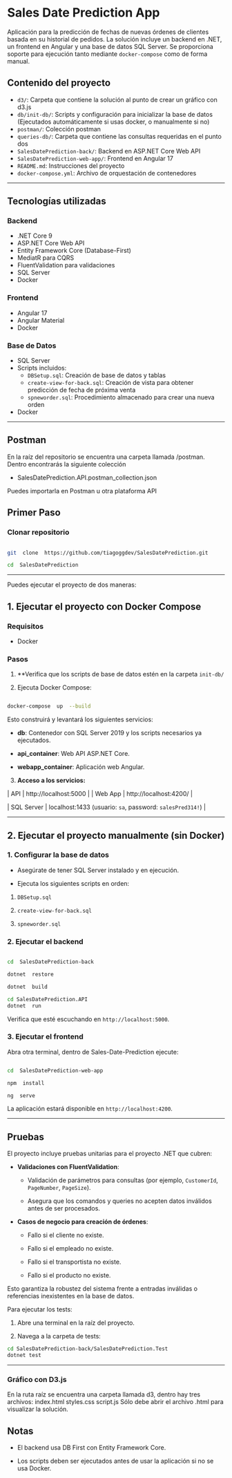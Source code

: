 
# Sales Date Prediction App

Aplicación para la predicción de fechas de nuevas órdenes de clientes basada en su historial de pedidos. La solución incluye un backend en .NET, un frontend en Angular y una base de datos SQL Server. Se proporciona soporte para ejecución tanto mediante `docker-compose` como de forma manual.

## Contenido del proyecto

- `d3/`: Carpeta que contiene la solución al punto de crear un gráfico con d3.js
- `db/init-db/`: Scripts y configuración para inicializar la base de datos (Ejecutados automáticamente si usas docker, o manualmente si no)
- `postman/`: Colección postman
- `queries-db/`: Carpeta que contiene las consultas requeridas en el punto dos
- `SalesDatePrediction-back/`: Backend en ASP.NET Core Web API
- `SalesDatePrediction-web-app/`: Frontend en Angular 17
- `README.md`: Instrucciones del proyecto
- `docker-compose.yml`: Archivo de orquestación de contenedores
---

## Tecnologías utilizadas

### Backend

- .NET Core 9
- ASP.NET Core Web API
- Entity Framework Core (Database-First)
- MediatR para CQRS
- FluentValidation para validaciones
- SQL Server
- Docker

### Frontend

- Angular 17
- Angular Material
- Docker

### Base de Datos

- SQL Server
- Scripts incluidos:
  - `DBSetup.sql`: Creación de base de datos y tablas
  - `create-view-for-back.sql`: Creación de vista para obtener predicción de fecha de próxima venta
  - `spneworder.sql`: Procedimiento almacenado para crear una nueva orden
- Docker

---
## Postman

En la raíz del repositorio se encuentra una carpeta llamada /postman. Dentro encontrarás la siguiente colección
- SalesDatePrediction.API.postman_collection.json

Puedes importarla en Postman u otra plataforma API

## Primer Paso
### Clonar repositorio
```bash

git  clone  https://github.com/tiagoggdev/SalesDatePrediction.git

cd  SalesDatePrediction

```
---
Puedes ejecutar el proyecto de dos maneras:

## 1. Ejecutar el proyecto  con Docker Compose

### Requisitos
- Docker

### Pasos

1.  **Verifica que los scripts de base de datos estén en la carpeta `init-db/` 

  

2.  Ejecuta Docker Compose:

  

```bash

docker-compose  up  --build

```

  

Esto construirá y levantará los siguientes servicios:

  

-  **db**: Contenedor con SQL Server 2019 y los scripts necesarios ya ejecutados.

-  **api_container**: Web API ASP.NET Core.
-  **webapp_container**: Aplicación web Angular.

  

3.  **Acceso a los servicios:**

| API | http://localhost:5000 |
| Web App | http://localhost:4200/ |

| SQL Server | localhost:1433 (usuario: `sa`, password: `salesPred314!`) |
  

---

  

## 2. Ejecutar el proyecto manualmente (sin Docker)

  

### 1. Configurar la base de datos

  

- Asegúrate de tener SQL Server instalado y en ejecución.

- Ejecuta los siguientes scripts en orden:

1.  `DBSetup.sql`

2.  `create-view-for-back.sql`

3.  `spneworder.sql`

  

### 2. Ejecutar el backend

  

```bash

cd  SalesDatePrediction-back

dotnet  restore

dotnet  build

cd SalesDatePrediction.API
dotnet  run

```

  

Verifica que esté escuchando en `http://localhost:5000`.

  

### 3. Ejecutar el frontend
Abra otra terminal, dentro de Sales-Date-Prediction ejecute:
  

```bash

cd  SalesDatePrediction-web-app

npm  install

ng  serve

```

  

La aplicación estará disponible en `http://localhost:4200`.

  ---
## Pruebas
El proyecto incluye pruebas unitarias para el proyecto .NET que cubren:

-   **Validaciones con FluentValidation**:
    
    -   Validación de parámetros para consultas (por ejemplo, `CustomerId`, `PageNumber`, `PageSize`).
        
    -   Asegura que los comandos y queries no acepten datos inválidos antes de ser procesados.
        
-   **Casos de negocio para creación de órdenes**:
    
    -   Fallo si el cliente no existe.
        
    -   Fallo si el empleado no existe.
        
    -   Fallo si el transportista no existe.
        
    -   Fallo si el producto no existe.
        

Esto garantiza la robustez del sistema frente a entradas inválidas o referencias inexistentes en la base de datos.

Para ejecutar los tests:

1.  Abre una terminal en la raíz del proyecto.
    
2.  Navega a la carpeta de tests:

```bash
cd SalesDatePrediction-back/SalesDatePrediction.Test
dotnet test
```

---
### Gráfico con D3.js
En la ruta raíz se encuentra una carpeta llamada d3, dentro hay tres archivos:
index.html
styles.css
script.js
Sólo debe abrir el archivo .html para visualizar la solución.

## Notas

  

- El backend usa DB First con Entity Framework Core.

- Los scripts deben ser ejecutados antes de usar la aplicación si no se usa Docker.

